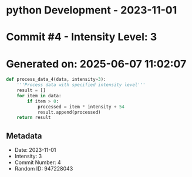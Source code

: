 ﻿# python Development - 2023-11-01
# Commit #4 - Intensity Level: 3
# Generated on: 2025-06-07 11:02:07
```python
def process_data_4(data, intensity=3):
    '''Process data with specified intensity level'''
    result = []
    for item in data:
        if item > 0:
            processed = item * intensity + 54
            result.append(processed)
    return result
```
## Metadata
- Date: 2023-11-01
- Intensity: 3
- Commit Number: 4
- Random ID: 947228043
